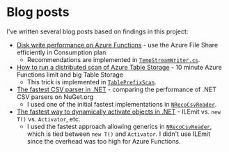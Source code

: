 # Blog posts

I've written several blog posts based on findings in this project:

- [Disk write performance on Azure Functions](https://www.joelverhagen.com/blog/2021/02/azure-function-disk-performance) - use the Azure File Share efficiently in Consumption plan
  - Recommendations are implemented in [`TempStreamWriter.cs`](../src/ExplorePackages.Logic/TempStream/TempStreamWriter.cs).
- [How to run a distributed scan of Azure Table Storage](https://www.joelverhagen.com/blog/2020/12/distributed-scan-of-azure-tables) - 10 minute Azure Functions limit and big Table Storage
  - This trick is implemented in [`TablePrefixScan`](../src/ExplorePackages.Logic/TablePrefixScan).
- [The fastest CSV parser in .NET](https://www.joelverhagen.com/blog/2020/12/fastest-net-csv-parsers) - comparing the performance of .NET CSV parsers on NuGet.org
  - I used one of the initial fastest implementations in [`NRecoCsvReader`](../src/ExplorePackages.Worker.Logic/AppendResults/NRecoCsvReader.cs).
- [The fastest way to dynamically activate objects in .NET](https://www.joelverhagen.com/blog/2020/11/dynamically-activate-objects-net) - ILEmit vs. `new T()` vs. `Activator`, etc.
  - I used the fastest approach allowing generics in [`NRecoCsvReader`](../src/ExplorePackages.Worker.Logic/AppendResults/NRecoCsvReader.cs), which is tied between `new T()` and `Activator`. I didn't use ILEmit since the overhead was too high for Azure Functions.

